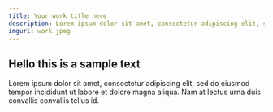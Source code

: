 ```yaml
---
title: Your work title here
description: Lorem ipsum dolor sit amet, consectetur adipiscing elit, sed do eiusmod tempor incididunt ut labore et dolore magna aliqua. Nam at lectus urna duis convallis convallis tellus id. 
imgurl: work.jpeg
---
```


## Hello this is a sample text 

Lorem ipsum dolor sit amet, consectetur adipiscing elit, sed do eiusmod tempor incididunt ut labore et dolore magna aliqua. Nam at lectus urna duis convallis convallis tellus id. 